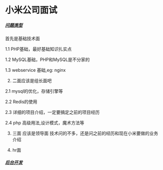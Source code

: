 # 小米公司面试

#####  [问题类型](https://www.kanzhun.com/gsmsh10582827.html)

首先是基础技术面    

1.1 PHP基础，最好基础知识扎实点    

1.2 MySQL基础，PHP和MySQL是不分家的    

1.3 webservice 基础,eg: nginx

2. 二面应该是组长面吧    

2.1 mysql的优化，存储引擎等    

2.2 Redis的使用    

2.3 详细的项目介绍，一定要搞定之前的项目经历    

2.4 php 高级用法,设计模式，魔术方法等

3. 三面 应该是领导面 技术问的不多，还是问之前的经历和现在小米要做的业务介绍

4. hr面


#####  [后台开发](https://blog.csdn.net/hldh214/article/details/79768826)